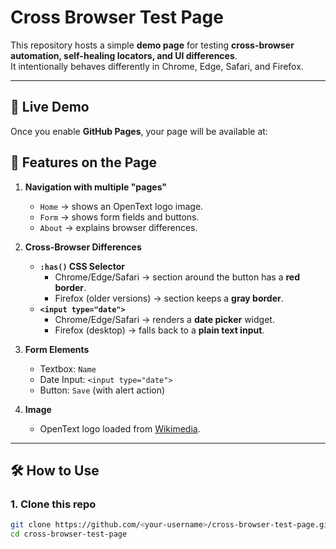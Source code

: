 # Cross Browser Test Page

This repository hosts a simple **demo page** for testing **cross-browser automation, self-healing locators, and UI differences**.  
It intentionally behaves differently in Chrome, Edge, Safari, and Firefox.

---

## 🚀 Live Demo
Once you enable **GitHub Pages**, your page will be available at:


## 📄 Features on the Page

1. **Navigation with multiple "pages"**
   - `Home` → shows an OpenText logo image.
   - `Form` → shows form fields and buttons.
   - `About` → explains browser differences.

2. **Cross-Browser Differences**
   - **`:has()` CSS Selector**
     - Chrome/Edge/Safari → section around the button has a **red border**.
     - Firefox (older versions) → section keeps a **gray border**.
   - **`<input type="date">`**
     - Chrome/Edge/Safari → renders a **date picker** widget.
     - Firefox (desktop) → falls back to a **plain text input**.

3. **Form Elements**
   - Textbox: `Name`
   - Date Input: `<input type="date">`
   - Button: `Save` (with alert action)

4. **Image**
   - OpenText logo loaded from [Wikimedia](https://commons.wikimedia.org/wiki/File:OpenText_logo.svg).

---

## 🛠 How to Use

### 1. Clone this repo
```bash
git clone https://github.com/<your-username>/cross-browser-test-page.git
cd cross-browser-test-page
